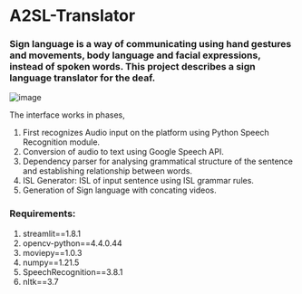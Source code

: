 # A2SL-Translator
### Sign language is a way of communicating using hand gestures and movements, body language and facial expressions, instead of spoken words. This project describes a sign language translator for the deaf. 
![image](https://user-images.githubusercontent.com/76841315/162028693-7aa2e6af-3a7f-4f07-a088-e30628ec754b.png)




The interface works in phases,

1. First recognizes Audio input on the platform using Python Speech Recognition module.
2. Conversion of audio to text using Google Speech API.
3. Dependency parser for analysing grammatical structure of the sentence and establishing relationship between words.
4. ISL Generator: ISL of input sentence using ISL grammar rules.
5. Generation of Sign language with concating videos.

### Requirements:
1. streamlit==1.8.1
2. opencv-python==4.4.0.44
3. moviepy==1.0.3
4. numpy==1.21.5
5. SpeechRecognition==3.8.1
6. nltk==3.7
